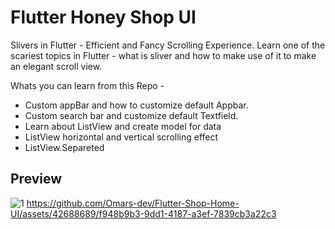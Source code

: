 # Flutter Honey Shop UI

Slivers in Flutter - Efficient and Fancy Scrolling Experience. Learn one of the scariest topics in Flutter - what is sliver and how to make use of it to make an elegant scroll view.

Whats you can learn from this Repo - 
- Custom appBar and how to customize default Appbar.
- Custom search bar and customize default Textfield.
- Learn about ListView and create model for data
- ListView horizontal and vertical scrolling effect
- ListView.Separeted

## Preview
![1](https://github.com/Omars-dev/Flutter-Shop-Home-UI/assets/42688689/0dc9e08e-2fbb-4d1f-96c8-807eb76617b4)  https://github.com/Omars-dev/Flutter-Shop-Home-UI/assets/42688689/f948b9b3-9dd1-4187-a3ef-7839cb3a22c3

